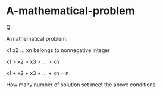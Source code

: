 # A-mathematical-problem

Q: 

  A mathematical problem:
  
  x1 x2 ... xn belongs to nonnegative integer
  
  x1 > x2 > x3 > ... > xn
  
  x1 + x2 + x3 + ... + xn = n
  
  
  How many number of solution set meet the above conditions.

